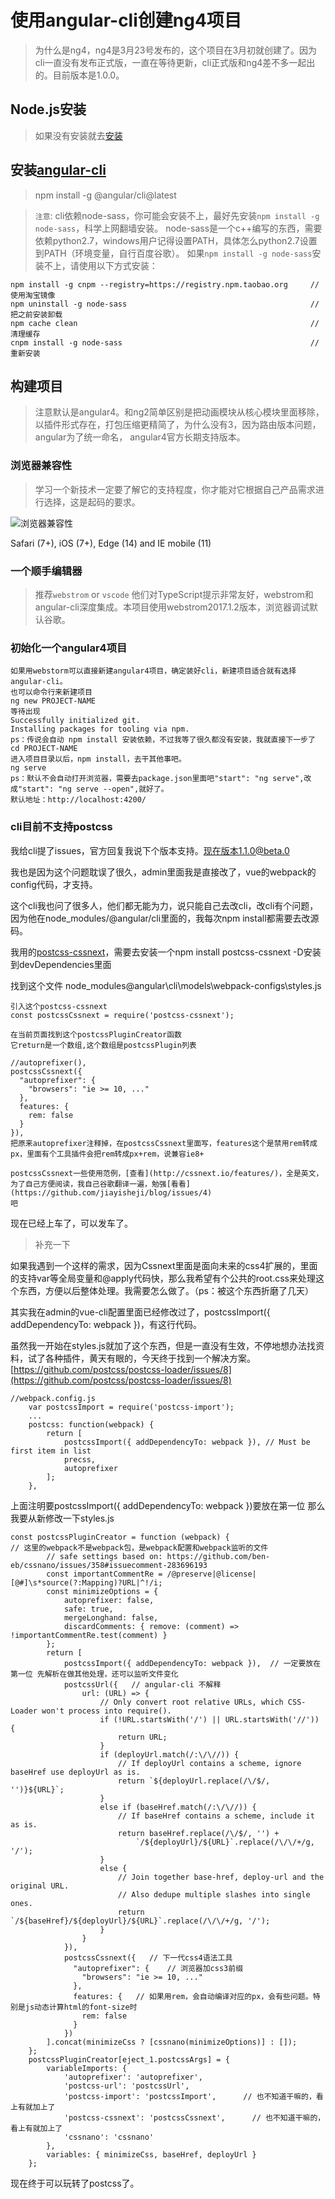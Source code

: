 # 使用angular-cli创建ng4项目
> 为什么是ng4，ng4是3月23号发布的，这个项目在3月初就创建了。因为cli一直没有发布正式版，一直在等待更新，cli正式版和ng4差不多一起出的。目前版本是1.0.0。

## Node.js安装
> 如果没有安装就去[安装](https://nodejs.org/en/download/)

## 安装[angular-cli](https://github.com/angular/angular-cli)
> npm install -g @angular/cli@latest

> `注意`: cli依赖node-sass，你可能会安装不上，最好先安装`npm install -g node-sass`，科学上网翻墙安装。
node-sass是一个c++编写的东西，需要依赖python2.7，windows用户记得设置PATH，具体怎么python2.7设置到PATH（环境变量，自行百度谷歌）。
如果`npm install -g node-sass`安装不上，请使用以下方式安装：
```
npm install -g cnpm --registry=https://registry.npm.taobao.org     // 使用淘宝镜像
npm uninstall -g node-sass                                         // 把之前安装卸载
npm cache clean                                                    // 清理缓存
cnpm install -g node-sass                                          // 重新安装
```
## 构建项目
> 注意默认是angular4。和ng2简单区别是把动画模块从核心模块里面移除，以插件形式存在，打包压缩更精简了，为什么没有3，因为路由版本问题，angular为了统一命名，
angular4官方长期支持版本。

### 浏览器兼容性
> 学习一个新技术一定要了解它的支持程度，你才能对它根据自己产品需求进行选择，这是起码的要求。

![浏览器兼容性](https://camo.githubusercontent.com/efa5a8b6df23b248c39a72d85bc654db9a10def5/68747470733a2f2f73617563656c6162732e636f6d2f62726f777365722d6d61747269782f616e67756c6172322d63692e737667)

Safari (7+), iOS (7+), Edge (14) and IE mobile (11)

### 一个顺手编辑器
> 推荐`webstrom` or `vscode` 他们对TypeScript提示非常友好，webstrom和angular-cli深度集成。本项目使用webstrom2017.1.2版本，浏览器调试默认谷歌。

### 初始化一个angular4项目
```
如果用webstorm可以直接新建angular4项目，确定装好cli，新建项目适合就有选择angular-cli。
也可以命令行来新建项目
ng new PROJECT-NAME
等待出现
Successfully initialized git.
Installing packages for tooling via npm.
ps：传说会自动 npm install 安装依赖，不过我等了很久都没有安装，我就直接下一步了
cd PROJECT-NAME
进入项目目录以后，npm install，去干其他事吧。
ng serve
ps：默认不会自动打开浏览器，需要去package.json里面吧"start": "ng serve",改成"start": "ng serve --open",就好了。
默认地址：http://localhost:4200/
```

### cli目前不支持postcss
我给cli提了issues，官方回复我说下个版本支持。现在版本1.1.0@beta.0

我也是因为这个问题耽误了很久，admin里面我是直接改了，vue的webpack的config代码，才支持。

这个cli我也问了很多人，他们都无能为力，说只能自己去改cli，改cli有个问题，因为他在node_modules/@angular/cli里面的，我每次npm install都需要去改源码。

我用的[postcss-cssnext](https://github.com/MoOx/postcss-cssnext)，需要去安装一个npm install postcss-cssnext -D安装到devDependencies里面

找到这个文件
node_modules\@angular\cli\models\webpack-configs\styles.js

```
引入这个postcss-cssnext
const postcssCssnext = require('postcss-cssnext');

在当前页面找到这个postcssPluginCreator函数
它return是一个数组,这个数组是postcssPlugin列表

//autoprefixer(),
postcssCssnext({
  "autoprefixer": {
    "browsers": "ie >= 10, ..."
  },
  features: {
    rem: false
  }
}),
把原来autoprefixer注释掉，在postcssCssnext里面写，features这个是禁用rem转成px，里面有个工具插件会把rem转成px+rem，说兼容ie8+

postcssCssnext一些使用范例，[查看](http://cssnext.io/features/)，全是英文，为了自己方便阅读，我自己谷歌翻译一遍，勉强[看看](https://github.com/jiayisheji/blog/issues/4)
吧
```
现在已经上车了，可以发车了。

> 补充一下

如果我遇到一个这样的需求，因为Cssnext里面是面向未来的css4扩展的，里面的支持var等全局变量和@apply代码快，那么我希望有个公共的root.css来处理这个东西，方便以后整体处理。我需要怎么做了。（ps：被这个东西折磨了几天）

其实我在admin的vue-cli配置里面已经修改过了，postcssImport({ addDependencyTo: webpack })，有这行代码。

虽然我一开始在styles.js就加了这个东西，但是一直没有生效，不停地想办法找资料，试了各种插件，黄天有眼的，今天终于找到一个解决方案。
[https://github.com/postcss/postcss-loader/issues/8](https://github.com/postcss/postcss-loader/issues/8)

```
//webpack.config.js
    var postcssImport = require('postcss-import');
    ...
    postcss: function(webpack) {
        return [
            postcssImport({ addDependencyTo: webpack }), // Must be first item in list
            precss,
            autoprefixer
        ];
    },
```

上面注明要postcssImport({ addDependencyTo: webpack })要放在第一位
那么我要从新修改一下styles.js
```
const postcssPluginCreator = function (webpack) {
// 这里的webpack不是webpack包，是webpack配置和webpack监听的文件
        // safe settings based on: https://github.com/ben-eb/cssnano/issues/358#issuecomment-283696193
        const importantCommentRe = /@preserve|@license|[@#]\s*source(?:Mapping)?URL|^!/i;
        const minimizeOptions = {
            autoprefixer: false,
            safe: true,
            mergeLonghand: false,
            discardComments: { remove: (comment) => !importantCommentRe.test(comment) }
        };
        return [
            postcssImport({ addDependencyTo: webpack }),  // 一定要放在第一位 先解析在做其他处理，还可以监听文件变化
            postcssUrl({   // angular-cli 不解释
                url: (URL) => {
                    // Only convert root relative URLs, which CSS-Loader won't process into require().
                    if (!URL.startsWith('/') || URL.startsWith('//')) {
                        return URL;
                    }
                    if (deployUrl.match(/:\/\//)) {
                        // If deployUrl contains a scheme, ignore baseHref use deployUrl as is.
                        return `${deployUrl.replace(/\/$/, '')}${URL}`;
                    }
                    else if (baseHref.match(/:\/\//)) {
                        // If baseHref contains a scheme, include it as is.
                        return baseHref.replace(/\/$/, '') +
                            `/${deployUrl}/${URL}`.replace(/\/\/+/g, '/');
                    }
                    else {
                        // Join together base-href, deploy-url and the original URL.
                        // Also dedupe multiple slashes into single ones.
                        return `/${baseHref}/${deployUrl}/${URL}`.replace(/\/\/+/g, '/');
                    }
                }
            }),
            postcssCssnext({   // 下一代css4语法工具
              "autoprefixer": {    // 浏览器加css3前缀
                "browsers": "ie >= 10, ..."
              },
              features: {   // 如果用rem，会自动编译对应的px，会有些问题。特别是js动态计算html的font-size时
                rem: false
              }
            })
        ].concat(minimizeCss ? [cssnano(minimizeOptions)] : []);
    };
    postcssPluginCreator[eject_1.postcssArgs] = {
        variableImports: {
            'autoprefixer': 'autoprefixer',
            'postcss-url': 'postcssUrl',
            'postcss-import': 'postcssImport',      // 也不知道干嘛的，看上有就加上了
            'postcss-cssnext': 'postcssCssnext',      // 也不知道干嘛的，看上有就加上了
            'cssnano': 'cssnano'
        },
        variables: { minimizeCss, baseHref, deployUrl }
    };
```
现在终于可以玩转了postcss了。



